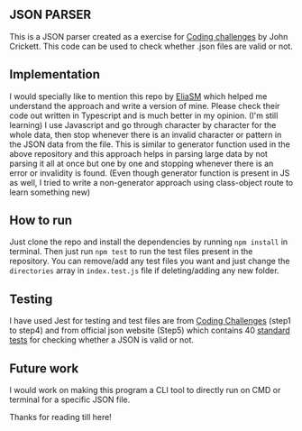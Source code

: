 <section><h2>JSON PARSER</h2></section>
This is a JSON parser created as a exercise for <a href="https://github.com/CodingChallengesFYI">Coding challenges</a> by John Crickett.
This code can be used to check whether .json files are valid or not.

<section><h2>Implementation</h2></section>
I would specially like to mention this repo by <a href="https://github.com/eliasm307/coding-challenges/tree/main/packages/json-parser">EliaSM</a>
which helped me understand the approach and write a version of mine. Please check their code out written in Typescript and is much better in my opinion. (I'm still learning)
I use Javascript and go through character by character for the whole data, then stop whenever there is an invalid character or pattern in the JSON data from the file.
This is similar to generator function used in the above repository and this approach helps in parsing large data by not parsing it all at once but one by one and stopping whenever there is an error or invalidity is found.
(Even though generator function is present in JS as well, I tried to write a non-generator approach using class-object route to learn something new)


<section><h2>How to run</h2></section>
Just clone the repo and install the dependencies by running <code>npm install</code> in terminal.
Then just run <code>npm test</code> to run the test files present in the repository.
You can remove/add any test files you want and just change the <code>directories</code> array in <code>index.test.js</code> file if deleting/adding any new folder.

<section><h2>Testing</h2></section>
I have used Jest for testing and test files are from <a href="https://codingchallenges.fyi/challenges/challenge-json-parser/">Coding Challenges</a> (step1 to step4) and from official json website (Step5) which contains 40 <a href="https://www.json.org/JSON_checker/test.zip">standard tests</a> for checking whether a JSON is valid or not.


<section><h2>Future work</h2></section>
I would work on making this program a CLI tool to directly run on CMD or terminal for a specific JSON file.


Thanks for reading till here!
